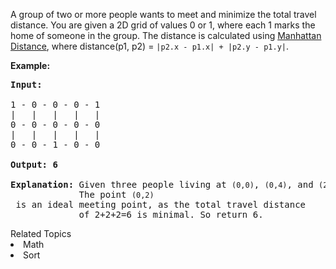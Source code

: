 <p>A group of two or more people wants to meet and minimize the total travel distance. You are given a 2D grid of values 0 or 1, where each 1 marks the home of someone in the group. The distance is calculated using <a href="http://en.wikipedia.org/wiki/Taxicab_geometry" target="_blank">Manhattan Distance</a>, where distance(p1, p2) = <code>|p2.x - p1.x| + |p2.y - p1.y|</code>.</p>

<p><strong>Example:</strong></p>

<pre>
<strong>Input:</strong> 

1 - 0 - 0 - 0 - 1
|   |   |   |   |
0 - 0 - 0 - 0 - 0
|   |   |   |   |
0 - 0 - 1 - 0 - 0

<strong>Output: 6 

Explanation: </strong>Given three people living at <code>(0,0)</code>, <code>(0,4)</code>, and <code>(2,2)</code>:
&nbsp;            The point <code>(0,2)</code> is an ideal meeting point, as the total travel distance 
&nbsp;            of 2+2+2=6 is minimal. So return 6.</pre>
<div><div>Related Topics</div><div><li>Math</li><li>Sort</li></div></div>